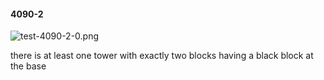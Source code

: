 #### 4090-2
![test-4090-2-0.png](https://github.com/lil-lab/nlvr/raw/master/nlvr/test/images/3/test-4090-2-0.png "test-4090-2-0.png")

there is at least one tower with exactly two blocks having a black block at the base